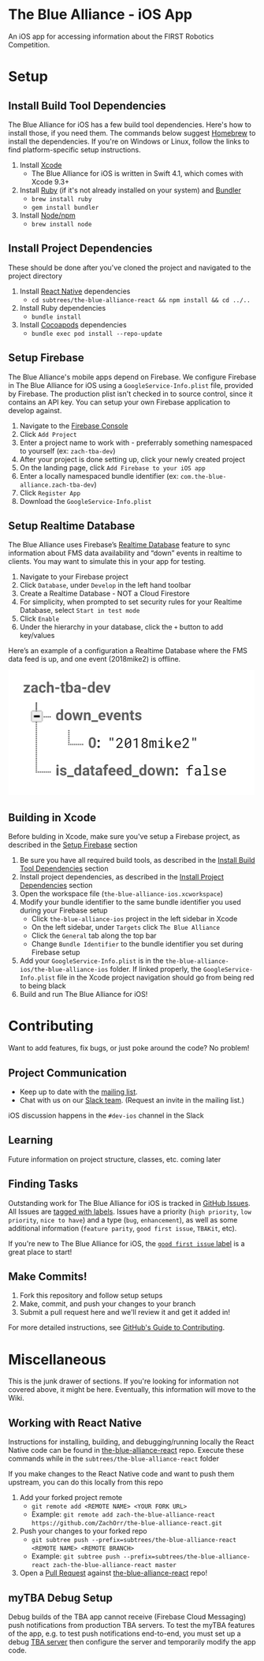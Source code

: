 The Blue Alliance - iOS App
===

An iOS app for accessing information about the FIRST Robotics Competition.

Setup
===

Install Build Tool Dependencies
---
The Blue Alliance for iOS has a few build tool dependencies. Here's how to install those, if you need them. The commands below suggest [Homebrew](https://brew.sh/) to install the dependencies. If you're on Windows or Linux, follow the links to find platform-specific setup instructions.

1. Install [Xcode](https://developer.apple.com/xcode/)
	* The Blue Alliance for iOS is written in Swift 4.1, which comes with Xcode 9.3+
2. Install [Ruby](https://www.ruby-lang.org/en/) (if it's not already installed on your system) and [Bundler](https://bundler.io/)
	* `brew install ruby`
	* `gem install bundler`
3. Install [Node/npm](https://nodejs.org/en/)
	* `brew install node`


Install Project Dependencies
---
These should be done after you've cloned the project and navigated to the project directory

1. Install [React Native](https://facebook.github.io/react-native) dependencies
	* `cd subtrees/the-blue-alliance-react && npm install && cd ../..`
2. Install Ruby dependencies
	* `bundle install`
3. Install [Cocoapods](http://guides.cocoapods.org/using/getting-started.html#getting-started) dependencies
	* `bundle exec pod install --repo-update`

Setup Firebase
---
The Blue Alliance's mobile apps depend on Firebase. We configure Firebase in The Blue Alliance for iOS using a `GoogleService-Info.plist` file, provided by Firebase. The production plist isn't checked in to source control, since it contains an API key. You can setup your own Firebase application to develop against.

1. Navigate to the [Firebase Console](https://console.firebase.google.com/u/0/)
2. Click `Add Project`
3. Enter a project name to work with - preferrably something namespaced to yourself (ex: `zach-tba-dev`)
4. After your project is done setting up, click your newly created project
5. On the landing page, click `Add Firebase to your iOS app`
6. Enter a locally namespaced bundle identifier (ex: `com.the-blue-alliance.zach-tba-dev`)
7. Click `Register App`
8. Download the `GoogleService-Info.plist`

Setup Realtime Database
---
The Blue Alliance uses Firebase’s [Realtime Database](https://firebase.google.com/docs/database/) feature to sync information about FMS data availability and “down” events in realtime to clients. You may want to simulate this in your app for testing.

1. Navigate to your Firebase project
2. Click `Database`, under `Develop` in the left hand toolbar
3. Create a Realtime Database - NOT a Cloud Firestore
4. For simplicity, when prompted to set security rules for your Realtime Database, select `Start in test mode`
5. Click `Enable`
6. Under the hierarchy in your database, click the `+` button to add key/values

Here’s an example of a configuration a Realtime Database where the FMS data feed is up, and one event (2018mike2) is offline.

![realtime-database-example](screenshots/realtime-database-example.png)

Building in Xcode
---
Before bulding in Xcode, make sure you've setup a Firebase project, as described in the [Setup Firebase](#setup-firebase) section

1. Be sure you have all required build tools, as described in the [Install Build Tool Dependencies](#install-build-tool-dependencies) section
2. Install project dependencies, as described in the [Install Project Dependencies](#install-project-dependencies) section
3. Open the workspace file (`the-blue-alliance-ios.xcworkspace`)
4. Modify your bundle identifier to the same bundle identifier you used during your Firebase setup
	* Click `the-blue-alliance-ios` project in the left sidebar in Xcode
	* On the left sidebar, under `Targets` click `The Blue Alliance`
	* Click the `General` tab along the top bar
	* Change `Bundle Identifier` to the bundle identifier you set during Firebase setup
5. Add your `GoogleService-Info.plist` is in the `the-blue-alliance-ios/the-blue-alliance-ios` folder. If linked properly, the `GoogleService-Info.plist` file in the Xcode project navigation should go from being red to being black
6. Build and run The Blue Alliance for iOS!

Contributing
============

Want to add features, fix bugs, or just poke around the code? No problem!

Project Communication
---
 - Keep up to date with the [mailing list](https://groups.google.com/forum/#!forum/thebluealliance-developers).
 - Chat with us on our [Slack team](https://the-blue-alliance.slack.com/). (Request an invite in the mailing list.)

iOS discussion happens in the `#dev-ios` channel in the Slack

Learning
---
Future information on project structure, classes, etc. coming later

Finding Tasks
---
Outstanding work for The Blue Alliance for iOS is tracked in [GitHub Issues](https://github.com/the-blue-alliance/the-blue-alliance-ios/issues). All Issues are [tagged with labels](https://github.com/the-blue-alliance/the-blue-alliance-ios/labels). Issues have a priority (`high priority`, `low priority`, `nice to have`) and a type (`bug`, `enhancement`), as well as some additional information (`feature parity`, `good first issue`, `TBAKit`, etc).

If you're new to The Blue Alliance for iOS, the [`good first issue` label](https://github.com/the-blue-alliance/the-blue-alliance-ios/issues?q=is%3Aopen+is%3Aissue+label%3A%22good+first+issue%22) is a great place to start!

Make Commits!
---
1. Fork this repository and follow setup setups
2. Make, commit, and push your changes to your branch
3. Submit a pull request here and we'll review it and get it added in!

For more detailed instructions, see [GitHub's Guide to Contributing](https://guides.github.com/activities/contributing-to-open-source/).

Miscellaneous
===
This is the junk drawer of sections. If you're looking for information not covered above, it might be here. Eventually, this information will move to the Wiki.

Working with React Native
---

Instructions for installing, building, and debugging/running locally the React Native code can be found in [the-blue-alliance-react](https://github.com/the-blue-alliance/the-blue-alliance-react) repo. Execute these commands while in the `subtrees/the-blue-alliance-react` folder

If you make changes to the React Native code and want to push them upstream, you can do this locally from this repo

1. Add your forked project remote
	* `git remote add <REMOTE NAME> <YOUR FORK URL>`
	* Example: `git remote add zach-the-blue-alliance-react https://github.com/ZachOrr/the-blue-alliance-react.git`
2. Push your changes to your forked repo
	* `git subtree push --prefix=subtrees/the-blue-alliance-react <REMOTE NAME> <REMOTE BRANCH>`
	* Example: `git subtree push --prefix=subtrees/the-blue-alliance-react zach-the-blue-alliance-react master`
3. Open a [Pull Request](https://github.com/the-blue-alliance/the-blue-alliance-react/pulls) against [the-blue-alliance-react](https://github.com/the-blue-alliance/the-blue-alliance-react) repo!

myTBA Debug Setup
------------------
Debug builds of the TBA app cannot receive (Firebase Cloud Messaging) push notifications from production TBA servers. To test the myTBA features of the app, e.g. to test push notifications end-to-end, you must set up a debug [TBA server](https://github.com/the-blue-alliance/the-blue-alliance) then configure the server and temporarily modify the app code.
